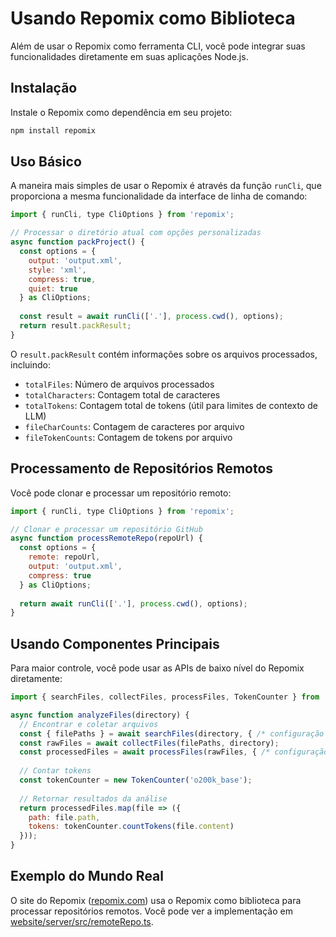 # Usando Repomix como Biblioteca

Além de usar o Repomix como ferramenta CLI, você pode integrar suas funcionalidades diretamente em suas aplicações Node.js.

## Instalação

Instale o Repomix como dependência em seu projeto:

```bash
npm install repomix
```

## Uso Básico

A maneira mais simples de usar o Repomix é através da função `runCli`, que proporciona a mesma funcionalidade da interface de linha de comando:

```javascript
import { runCli, type CliOptions } from 'repomix';

// Processar o diretório atual com opções personalizadas
async function packProject() {
  const options = {
    output: 'output.xml',
    style: 'xml',
    compress: true,
    quiet: true
  } as CliOptions;
  
  const result = await runCli(['.'], process.cwd(), options);
  return result.packResult;
}
```

O `result.packResult` contém informações sobre os arquivos processados, incluindo:
- `totalFiles`: Número de arquivos processados
- `totalCharacters`: Contagem total de caracteres
- `totalTokens`: Contagem total de tokens (útil para limites de contexto de LLM)
- `fileCharCounts`: Contagem de caracteres por arquivo
- `fileTokenCounts`: Contagem de tokens por arquivo

## Processamento de Repositórios Remotos

Você pode clonar e processar um repositório remoto:

```javascript
import { runCli, type CliOptions } from 'repomix';

// Clonar e processar um repositório GitHub
async function processRemoteRepo(repoUrl) {
  const options = {
    remote: repoUrl,
    output: 'output.xml',
    compress: true
  } as CliOptions;
  
  return await runCli(['.'], process.cwd(), options);
}
```

## Usando Componentes Principais

Para maior controle, você pode usar as APIs de baixo nível do Repomix diretamente:

```javascript
import { searchFiles, collectFiles, processFiles, TokenCounter } from 'repomix';

async function analyzeFiles(directory) {
  // Encontrar e coletar arquivos
  const { filePaths } = await searchFiles(directory, { /* configuração */ });
  const rawFiles = await collectFiles(filePaths, directory);
  const processedFiles = await processFiles(rawFiles, { /* configuração */ });
  
  // Contar tokens
  const tokenCounter = new TokenCounter('o200k_base');
  
  // Retornar resultados da análise
  return processedFiles.map(file => ({
    path: file.path,
    tokens: tokenCounter.countTokens(file.content)
  }));
}
```

## Exemplo do Mundo Real

O site do Repomix ([repomix.com](https://repomix.com)) usa o Repomix como biblioteca para processar repositórios remotos. Você pode ver a implementação em [website/server/src/remoteRepo.ts](https://github.com/yamadashy/repomix/blob/main/website/server/src/remoteRepo.ts). 
